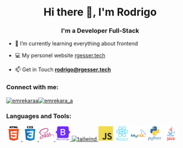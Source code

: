 <h1 align="center">Hi there 👋, I'm Rodrigo</h1>
<h3 align="center">I'm a Developer Full-Stack</h3>

- 🌱 I’m currently learning everything about frontend

- 💻 My personel website [rgesser.tech](https://rgesser.tech)

- 📫 Get in Touch **rodrigo@rgesser.tech**



<h3 align="left">Connect with me:</h3>
<p align="left">
<a href="https://linkedin.com/in/rodrigo-gesser-b5277a11a" target="blank"><img align="center" src="https://raw.githubusercontent.com/rahuldkjain/github-profile-readme-generator/master/src/images/icons/Social/linked-in-alt.svg" alt="emrekaraa" height="30" width="40" /></a><a href="https://instagram.com/rodrigogesserr" target="blank"><img align="center" src="https://raw.githubusercontent.com/rahuldkjain/github-profile-readme-generator/master/src/images/icons/Social/instagram.svg" alt="emrekara_a" height="30" width="40" /></a>
</p>
<h3 align="left">Languages and Tools:</h3>
<p align="left"> 
<a href="https://www.w3.org/html/" target="_blank"> <img src="https://raw.githubusercontent.com/devicons/devicon/master/icons/html5/html5-original-wordmark.svg" alt="html5" width="40" height="40"/> </a><a href="https://www.w3schools.com/css/" target="_blank"> <img src="https://raw.githubusercontent.com/devicons/devicon/master/icons/css3/css3-original-wordmark.svg" alt="css3" width="40" height="40"/> </a><a href="https://sass-lang.com" target="_blank"> <img src="https://raw.githubusercontent.com/devicons/devicon/master/icons/sass/sass-original.svg" alt="sass" width="40" height="40"/></a><a href="https://getbootstrap.com" target="_blank"> <img src="https://raw.githubusercontent.com/devicons/devicon/master/icons/bootstrap/bootstrap-plain-wordmark.svg" alt="bootstrap" width="40" height="40"/> <a href="https://tailwindcss.com/" target="_blank" rel="noreferrer"> <img src="https://www.vectorlogo.zone/logos/tailwindcss/tailwindcss-icon.svg" alt="tailwind" width="40" height="40"/> </a> </a><a href="https://developer.mozilla.org/en-US/docs/Web/JavaScript" target="_blank"> <img src="https://raw.githubusercontent.com/devicons/devicon/master/icons/javascript/javascript-original.svg" alt="javascript" width="40" height="40"/></a>
  <a href="https://reactjs.org/" target="_blank"><img src="https://raw.githubusercontent.com/devicons/devicon/master/icons/react/react-original-wordmark.svg" alt="react" width="40" height="40"/></a>
  <a href="https://mysql.com/" target="_blank"><img src="https://raw.githubusercontent.com/devicons/devicon/master/icons/mysql/mysql-original-wordmark.svg" alt="react" width="40" height="40"/></a>
  <a href="https://python.org/" target="_blank"><img src="https://raw.githubusercontent.com/devicons/devicon/master/icons/python/python-original-wordmark.svg" alt="react" width="40" height="40"/></a>
  <a href="https://java.com/" target="_blank"><img src="https://raw.githubusercontent.com/devicons/devicon/master/icons/java/java-original-wordmark.svg" alt="react" width="40" height="40"/></a>
